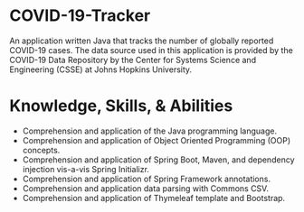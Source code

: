 # COVID-19-Tracker
An application written Java that tracks the number of globally reported COVID-19 cases. The data source used in this application is provided by the COVID-19 Data Repository by the Center for Systems Science and Engineering (CSSE) at Johns Hopkins University.

# Knowledge, Skills, & Abilities
- Comprehension and application of the Java programming language.
- Comprehension and application of Object Oriented Programming (OOP) concepts.
- Comprehension and application of Spring Boot, Maven, and dependency injection vis-a-vis Spring Initializr.
- Comprehension and application of Spring Framework annotations.
- Comprehension and application data parsing with Commons CSV.
- Comprehension and application of Thymeleaf template and Bootstrap.
